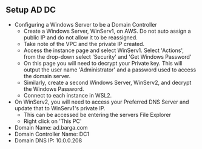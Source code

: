 ## Setup AD DC

- Configuring a Windows Server to be a Domain Controller
  - Create a Windows Server, WinServ1, on AWS. Do not auto assign a public IP and do not allow it to be reassigned.
  - Take note of the VPC and the private IP created.
  - Access the instance page and select WinServ1. Select 'Actions', from the drop-down select 'Security' and 'Get Windows Password'
  - On this page you will need to decrypt your Private key. This will output the user name 'Administrator' and a password used to access the domain server.
  - Similarly, create a second Windows Server, WinServ2, and decrypt the Windows Password.
  - Connect to each instance in WSL2.
- On WinServ2, you will need to access your Preferred DNS Server and update that to WinServ1's private IP.
  - This can be accessed be entering the servers File Explorer
  - Right click on 'This PC'
- Domain Name: ad.barga.com
- Domain Controller Name: DC1
- Domain DNS IP: 10.0.0.208

